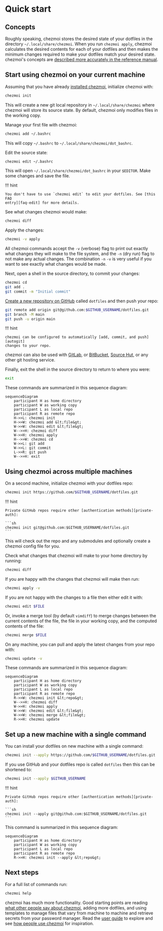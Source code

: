 # Quick start

## Concepts

Roughly speaking, chezmoi stores the desired state of your dotfiles in the
directory `~/.local/share/chezmoi`. When you run `chezmoi apply`, chezmoi
calculates the desired contents for each of your dotfiles and then makes the
minimum changes required to make your dotfiles match your desired state.
chezmoi's concepts are [described more accurately in the reference
manual][concepts].

## Start using chezmoi on your current machine

Assuming that you have already [installed chezmoi][install], initialize chezmoi
with:

```sh
chezmoi init
```

This will create a new git local repository in `~/.local/share/chezmoi` where
chezmoi will store its source state. By default, chezmoi only modifies files in
the working copy.

Manage your first file with chezmoi:

```sh
chezmoi add ~/.bashrc
```

This will copy `~/.bashrc` to `~/.local/share/chezmoi/dot_bashrc`.

Edit the source state:

```sh
chezmoi edit ~/.bashrc
```

This will open `~/.local/share/chezmoi/dot_bashrc` in your `$EDITOR`. Make some
changes and save the file.

!!! hint

    You don't have to use `chezmoi edit` to edit your dotfiles. See [this FAQ
    entry][faq-edit] for more details.

See what changes chezmoi would make:

```sh
chezmoi diff
```

Apply the changes:

```sh
chezmoi -v apply
```

All chezmoi commands accept the `-v` (verbose) flag to print out exactly what
changes they will make to the file system, and the `-n` (dry run) flag to not
make any actual changes. The combination `-n` `-v` is very useful if you want to
see exactly what changes would be made.

Next, open a shell in the source directory, to commit your changes:

```sh
chezmoi cd
git add .
git commit -m "Initial commit"
```

[Create a new repository on GitHub][new-repo] called `dotfiles` and then push
your repo:

```sh
git remote add origin git@github.com:$GITHUB_USERNAME/dotfiles.git
git branch -M main
git push -u origin main
```

!!! hint

    chezmoi can be configured to automatically [add, commit, and push][autogit]
    changes to your repo.

chezmoi can also be used with [GitLab][gitlab], or [BitBucket][bitbucket],
[Source Hut][srht], or any other git hosting service.

Finally, exit the shell in the source directory to return to where you were:

```sh
exit
```

These commands are summarized in this sequence diagram:

```mermaid
sequenceDiagram
    participant H as home directory
    participant W as working copy
    participant L as local repo
    participant R as remote repo
    H->>L: chezmoi init
    H->>W: chezmoi add &lt;file&gt;
    W->>W: chezmoi edit &lt;file&gt;
    W-->>H: chezmoi diff
    W->>H: chezmoi apply
    H-->>W: chezmoi cd
    W->>L: git add
    W->>L: git commit
    L->>R: git push
    W-->>H: exit
```

## Using chezmoi across multiple machines

On a second machine, initialize chezmoi with your dotfiles repo:

```sh
chezmoi init https://github.com/$GITHUB_USERNAME/dotfiles.git
```

!!! hint

    Private GitHub repos require other [authentication methods][private-auth]:

    ```sh
    chezmoi init git@github.com:$GITHUB_USERNAME/dotfiles.git
    ```

This will check out the repo and any submodules and optionally create a chezmoi
config file for you.

Check what changes that chezmoi will make to your home directory by running:

```sh
chezmoi diff
```

If you are happy with the changes that chezmoi will make then run:

```sh
chezmoi apply -v
```

If you are not happy with the changes to a file then either edit it with:

```sh
chezmoi edit $FILE
```

Or, invoke a merge tool (by default `vimdiff`) to merge changes between the
current contents of the file, the file in your working copy, and the computed
contents of the file:

```sh
chezmoi merge $FILE
```

On any machine, you can pull and apply the latest changes from your repo with:

```sh
chezmoi update -v
```

These commands are summarized in this sequence diagram:

```mermaid
sequenceDiagram
    participant H as home directory
    participant W as working copy
    participant L as local repo
    participant R as remote repo
    R->>W: chezmoi init &lt;repo&gt;
    W-->>H: chezmoi diff
    W->>H: chezmoi apply
    W->>W: chezmoi edit &lt;file&gt;
    W->>W: chezmoi merge &lt;file&gt;
    R->>H: chezmoi update
```

## Set up a new machine with a single command

You can install your dotfiles on new machine with a single command:

```sh
chezmoi init --apply https://github.com/$GITHUB_USERNAME/dotfiles.git
```

If you use GitHub and your dotfiles repo is called `dotfiles` then this can be
shortened to:

```sh
chezmoi init --apply $GITHUB_USERNAME
```

!!! hint

    Private GitHub repos require other [authentication methods][private-auth]:

    ```sh
    chezmoi init --apply git@github.com:$GITHUB_USERNAME/dotfiles.git
    ```

This command is summarized in this sequence diagram:

```mermaid
sequenceDiagram
    participant H as home directory
    participant W as working copy
    participant L as local repo
    participant R as remote repo
    R->>H: chezmoi init --apply &lt;repo&gt;
```

## Next steps

For a full list of commands run:

```sh
chezmoi help
```

chezmoi has much more functionality. Good starting points are reading [what
other people say about chezmoi][articles], adding more dotfiles, and using
templates to manage files that vary from machine to machine and retrieve secrets
from your password manager. Read the [user guide][user-guide] to explore and see
[how people use chezmoi][repos] for inspiration.

[articles]: /links/articles.md
[bitbucket]: https://bitbucket.org
[concepts]: /reference/concepts.md
[faq-edit]: /user-guide/frequently-asked-questions/usage.md#how-do-i-edit-my-dotfiles-with-chezmoi
[gitlab]: https://gitlab.com
[install]: /install.md
[new-repo]: https://github.com/new
[private-auth]: https://docs.github.com/en/get-started/getting-started-with-git/about-remote-repositories#cloning-with-https-urls
[repos]: /links/dotfile-repos.md
[srht]: https://sr.ht/
[user-guide]: /user-guide/setup.md
[autogit]: /user-guide/daily-operations.md#automatically-commit-and-push-changes-to-your-repo
